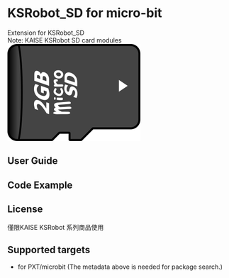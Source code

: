  # KSRobot_SD for micro-bit

Extension for KSRobot_SD\
Note: KAISE KSRobot SD card modules\
![image](images/ksrobot_sd.png)



## User Guide 


## Code Example 

## License

僅限KAISE KSRobot 系列商品使用

## Supported targets

* for PXT/microbit
(The metadata above is needed for package search.)
